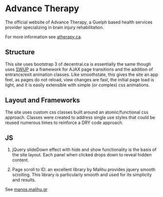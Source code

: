 # **Advance Therapy**

The official website of Advance Therapy, a Guelph based health services provider specializing in brain injury rehabilitation.

For more information see [atherapy.ca](http://atherapy.ca/).

## **Structure**

This site uses bootstrap 3 of decentral.ca is essentially the same though uses [SWUP](https://github.com/gmrchk/swup) as a framework for AJAX page transitions and the addition of entrance/exit animation classes. Like smoothstate, this gives the site an app feel, as pages do not reload, view changes are fast, the initial page load is light, and it is easily extensible with simple (or complex) css animations.

## **Layout and Frameworks**

The site uses custom css classes built around an atomic/functional css approach. Classes were created to address single use styles that could be reused numerous times to reinforce a DRY code approach.

## **JS**

1. jQuery slideDown effect with hide and show functionality is the basis of the site layout. Each panel when clicked drops down to reveal hidden content.

2. Page scroll to ID: an excellent library by Malihu provides jquery smooth scrolling. This library is particularly smooth and used for its simplicity and results.

See [manos.malihu.gr](http://manos.malihu.gr)

